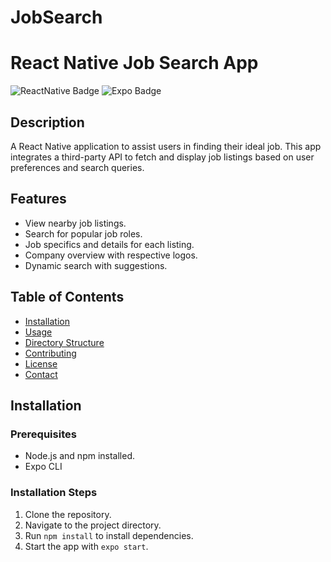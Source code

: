 # JobSearch

# React Native Job Search App

![ReactNative Badge](https://img.shields.io/badge/-ReactNative-black?style=flat&logo=react) ![Expo Badge](https://img.shields.io/badge/-Expo-black?style=flat&logo=expo)

## Description

A React Native application to assist users in finding their ideal job. This app integrates a third-party API to fetch and display job listings based on user preferences and search queries.

## Features

- View nearby job listings.
- Search for popular job roles.
- Job specifics and details for each listing.
- Company overview with respective logos.
- Dynamic search with suggestions.

## Table of Contents

- [Installation](#installation)
- [Usage](#usage)
- [Directory Structure](#directory-structure)
- [Contributing](#contributing)
- [License](#license)
- [Contact](#contact)

## Installation

### Prerequisites

- Node.js and npm installed.
- Expo CLI

### Installation Steps

1. Clone the repository.
2. Navigate to the project directory.
3. Run `npm install` to install dependencies.
4. Start the app with `expo start`.


